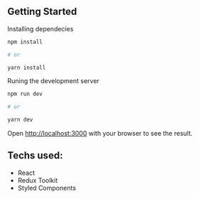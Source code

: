 ## Getting Started

Installing dependecies

```bash
npm install

# or

yarn install
```

Runing the development server

```bash
npm run dev

# or

yarn dev
```

Open [http://localhost:3000](http://localhost:3000) with your browser to see the result.

## Techs used:

- React
- Redux Toolkit
- Styled Components
